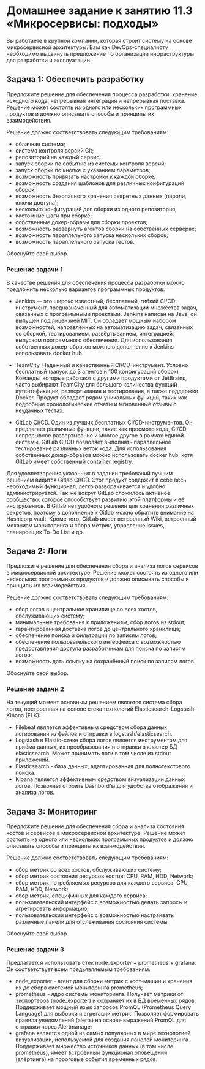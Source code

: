 # Домашнее задание к занятию 11.3 «Микросервисы: подходы»

Вы работаете в крупной компании, которая строит систему на основе микросервисной архитектуры.
Вам как DevOps-специалисту необходимо выдвинуть предложение по организации инфраструктуры для разработки и эксплуатации.


## Задача 1: Обеспечить разработку

Предложите решение для обеспечения процесса разработки: хранение исходного кода, непрерывная интеграция и непрерывная поставка. 
Решение может состоять из одного или нескольких программных продуктов и должно описывать способы и принципы их взаимодействия.

Решение должно соответствовать следующим требованиям:
- облачная система;
- система контроля версий Git;
- репозиторий на каждый сервис;
- запуск сборки по событию из системы контроля версий;
- запуск сборки по кнопке с указанием параметров;
- возможность привязать настройки к каждой сборке;
- возможность создания шаблонов для различных конфигураций сборок;
- возможность безопасного хранения секретных данных (пароли, ключи доступа);
- несколько конфигураций для сборки из одного репозитория;
- кастомные шаги при сборке;
- собственные докер-образы для сборки проектов;
- возможность развернуть агентов сборки на собственных серверах;
- возможность параллельного запуска нескольких сборок;
- возможность параллельного запуска тестов.

Обоснуйте свой выбор.

### Решение задачи 1

В качестве решения для обеспечения процесса разработки можно предложить несколько вариантов программных продуктов:

* Jenkins — это широко известный, бесплатный, гибкий CI/CD-инструмент, предназначенный для автоматизации множества задач, связанных с программными проектами. Jenkins написан на Java, он выпущен под лицензией MIT. Он обладает мощным набором возможностей, направленных на автоматизацию задач, связанных со сборкой, тестированием, развёртыванием, интеграцией, выпуском программного обеспечения. Для использования собственных докер-образов можно в дополнение к Jenkins использовать docker hub.

* TeamCity. Надежный и качественный CI/CD-инструмент. Условно бесплатный (запуск до 3 агентов и 100 конфигураций сборок) Команды, которые работают с другими продуктами от JetBrains, часто выбирают TeamCity для большого количества функций аутентификации, развертывания и тестирования, а также поддержки Docker. Продукт обладает рядом уникальных функций, таких как подробные хронологические отчеты и мгновенные отзывы о неудачных тестах.

* GitLab Ci/CD. Один из лучших бесплатных CI/CD-инструментов. Он предлагает различные функции, такие как просмотр кода, CI/CD, непрерывное развертывание и многое другое в рамках единой системы. GitLab CI/CD позволяет выполнять параллельное тестирование различных веток кода. Для использования собственных докер-образов можно использовать docker hub, хотя GitLab имеет собственный container registry.

Для удовлетворения указанных в задании требований лучшим решением видится Gitlab CI/CD. Этот продукт содержит в себе весь необходимый функционал, легко разворачивается и удобно администрируется. Так же вокруг GitLab сложилось активное сообщество, которое способствует развитию этой платформы и её инструментов. В Gitlab нет удобного решения для хранения различных секретов, поэтому в дополнение к Gitlab можно обратить внимание на Hashicorp vault. Кроме того, GitLab имеет встроенный Wiki, встроенный механизм мониторинга и сбора метрик, управление Issues, планировщик To-Do List и др.

## Задача 2: Логи

Предложите решение для обеспечения сбора и анализа логов сервисов в микросервисной архитектуре.
Решение может состоять из одного или нескольких программных продуктов и должно описывать способы и принципы их взаимодействия.

Решение должно соответствовать следующим требованиям:
- сбор логов в центральное хранилище со всех хостов, обслуживающих систему;
- минимальные требования к приложениям, сбор логов из stdout;
- гарантированная доставка логов до центрального хранилища;
- обеспечение поиска и фильтрации по записям логов;
- обеспечение пользовательского интерфейса с возможностью предоставления доступа разработчикам для поиска по записям логов;
- возможность дать ссылку на сохранённый поиск по записям логов.

Обоснуйте свой выбор.

### Решение задачи 2

На текущий момент основным решением является система сбора логов, построенная на основе стека технологий Elasticsearch-Logstash-Kibana (ELK):
- Filebeat является эффективным средством сбора данных логирования из файлов и отправки в logstash/elasticsearch.
- Logstash в Elastic-стеке сбора логов является инструментом для приёма данных, их преобразования и отправки в кластер БД elasticsearch. Может принимать логи в том числе из stdout приложений.
- Elasticsearch - база данных, адаптированная для полнотекстового поиска.
- Kibana является эффективным средством визуализации данных логов. Позволяет строить Dashbord'ы для удобства отображения и анализа логов.

## Задача 3: Мониторинг

Предложите решение для обеспечения сбора и анализа состояния хостов и сервисов в микросервисной архитектуре.
Решение может состоять из одного или нескольких программных продуктов и должно описывать способы и принципы их взаимодействия.

Решение должно соответствовать следующим требованиям:
- сбор метрик со всех хостов, обслуживающих систему;
- сбор метрик состояния ресурсов хостов: CPU, RAM, HDD, Network;
- сбор метрик потребляемых ресурсов для каждого сервиса: CPU, RAM, HDD, Network;
- сбор метрик, специфичных для каждого сервиса;
- пользовательский интерфейс с возможностью делать запросы и агрегировать информацию;
- пользовательский интерфейс с возможностью настраивать различные панели для отслеживания состояния системы.

Обоснуйте свой выбор.

### Решение задачи 3

Предлагается использовать стек node_exporter + prometheus + grafana. Он соответствует всем предьявляемым требованиям.
- node_exporter - агент для сборки метрик с хост-машин и хранения их до сбора системой мониторинга prometheus;
- prometheus - ядро системы мониторинга. Получает метрики от экспортеров (node_exporter) и сохраняет их в БД временных рядов. Поддерживает мощный язык запросов PromQL (Prometheus Query Language) для выборки и агрегации метрик. Позволяет формировать правила уведомлений (alerts) на основе выражений PromQL для отправки через Alertmanager
- grafana является одной из самых популярных в мире технологией визуализации, используемой для создания панелей мониторинга. Поддерживает множество источников данных (в том числе prometheus), имеет встроенный функционал оповещений (алёртинга) на пороговые события временных рядов.
